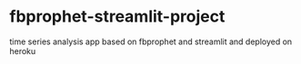 # fbprophet-streamlit-project
time series analysis app based on fbprophet and streamlit and deployed on heroku
